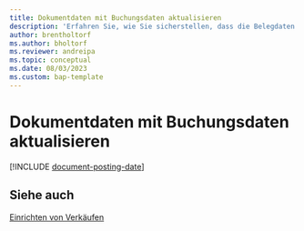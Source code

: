 ```yaml
---
title: Dokumentdaten mit Buchungsdaten aktualisieren
description: 'Erfahren Sie, wie Sie sicherstellen, dass die Belegdaten in Verkaufs- und Einkaufsbelegen mit den Buchungsdaten übereinstimmen.'
author: brentholtorf
ms.author: bholtorf
ms.reviewer: andreipa
ms.topic: conceptual
ms.date: 08/03/2023
ms.custom: bap-template
---
```


# Dokumentdaten mit Buchungsdaten aktualisieren

[!INCLUDE [document-posting-date](includes/document-posting-date.md)]

## Siehe auch

[Einrichten von Verkäufen](sales-setup-sales.md)